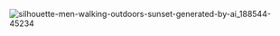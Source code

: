 ![silhouette-men-walking-outdoors-sunset-generated-by-ai_188544-45234](https://github.com/mizu9877/mizu9877/assets/124166479/0ee478fd-815d-4f95-a0ac-f5b97a996001)
